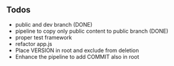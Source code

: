 ## Todos
- public and dev branch (DONE)
- pipeline to copy only public content to public branch (DONE)
- proper test framework
- refactor app.js
- Place VERSION in root and exclude from deletion
- Enhance the pipeline to add COMMIT also in root

